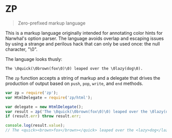 # ZP

> Zero-prefixed markup language

This is a markup language originally intended for annotating color hints for
Narwhal's option parser.
The language avoids overlap and escaping issues by using a strange and perilous
hack that can only be used once: the null character, "\0".

The language looks thusly:

```
The \0quick(\0brown(fox\0)\0) leaped over the \0lazy(dog\0).
```

The `zp` function accepts a string of markup and a delegate that drives the
production of output based on `push`, `pop`, `write`, and `end` methods.

```js
var zp = require('zp');
var HtmlDelegate = require('zp/html');

var delegate = new HtmlDelegate();
var result = zp('The \0quick(\0brown(fox\0)\0) leaped over the \0lazy(dog\0).', delegate);
if (result.err) throw result.err;

console.log(result.value);
// The <quick><brown>fox</brown></quick> leaped over the <lazy>dog</lazy>.
```
